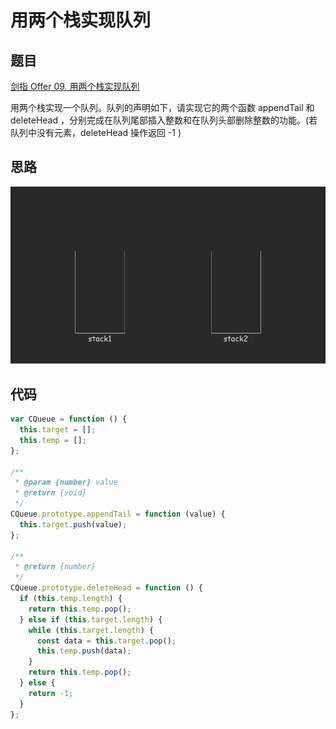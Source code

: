 # 用两个栈实现队列
## 题目

[剑指 Offer 09. 用两个栈实现队列](https://leetcode-cn.com/problems/yong-liang-ge-zhan-shi-xian-dui-lie-lcof/)

用两个栈实现一个队列。队列的声明如下，请实现它的两个函数 appendTail 和 deleteHead ，分别完成在队列尾部插入整数和在队列头部删除整数的功能。(若队列中没有元素，deleteHead 操作返回 -1 )

## 思路

![](/jianzhi_9.gif)

## 代码

```js
var CQueue = function () {
  this.target = [];
  this.temp = [];
};

/**
 * @param {number} value
 * @return {void}
 */
CQueue.prototype.appendTail = function (value) {
  this.target.push(value);
};

/**
 * @return {number}
 */
CQueue.prototype.deleteHead = function () {
  if (this.temp.length) {
    return this.temp.pop();
  } else if (this.target.length) {
    while (this.target.length) {
      const data = this.target.pop();
      this.temp.push(data);
    }
    return this.temp.pop();
  } else {
    return -1;
  }
};
```
